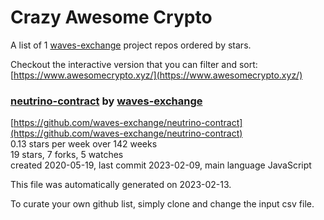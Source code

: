# Crazy Awesome Crypto
A list of 1 [waves-exchange](https://github.com/waves-exchange) project repos ordered by stars.  

Checkout the interactive version that you can filter and sort: 
[https://www.awesomecrypto.xyz/](https://www.awesomecrypto.xyz/)  


### [neutrino-contract](https://github.com/waves-exchange/neutrino-contract) by [waves-exchange](https://github.com/waves-exchange)  
  
[https://github.com/waves-exchange/neutrino-contract](https://github.com/waves-exchange/neutrino-contract)  
0.13 stars per week over 142 weeks  
19 stars, 7 forks, 5 watches  
created 2020-05-19, last commit 2023-02-09, main language JavaScript  


This file was automatically generated on 2023-02-13.  

To curate your own github list, simply clone and change the input csv file.  